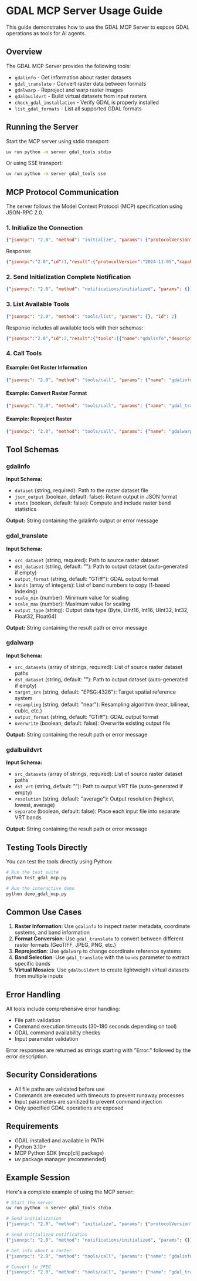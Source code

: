 # GDAL MCP Server Usage Guide

This guide demonstrates how to use the GDAL MCP Server to expose GDAL operations as tools for AI agents.

## Overview

The GDAL MCP Server provides the following tools:
- `gdalinfo` - Get information about raster datasets
- `gdal_translate` - Convert raster data between formats
- `gdalwarp` - Reproject and warp raster images  
- `gdalbuildvrt` - Build virtual datasets from input rasters
- `check_gdal_installation` - Verify GDAL is properly installed
- `list_gdal_formats` - List all supported GDAL formats

## Running the Server

Start the MCP server using stdio transport:

```bash
uv run python -m server gdal_tools stdio
```

Or using SSE transport:

```bash
uv run python -m server gdal_tools sse
```

## MCP Protocol Communication

The server follows the Model Context Protocol (MCP) specification using JSON-RPC 2.0.

### 1. Initialize the Connection

```json
{"jsonrpc": "2.0", "method": "initialize", "params": {"protocolVersion": "2024-11-05", "capabilities": {"tools": {}}, "clientInfo": {"name": "test-client", "version": "1.0.0"}}, "id": 1}
```

Response:
```json
{"jsonrpc":"2.0","id":1,"result":{"protocolVersion":"2024-11-05","capabilities":{"experimental":{},"prompts":{"listChanged":false},"resources":{"subscribe":false,"listChanged":false},"tools":{"listChanged":false}},"serverInfo":{"name":"GDAL Tools","version":"1.14.0"}}}
```

### 2. Send Initialization Complete Notification

```json
{"jsonrpc": "2.0", "method": "notifications/initialized", "params": {}}
```

### 3. List Available Tools

```json
{"jsonrpc": "2.0", "method": "tools/list", "params": {}, "id": 2}
```

Response includes all available tools with their schemas:
```json
{"jsonrpc":"2.0","id":2,"result":{"tools":[{"name":"gdalinfo","description":"Get information about a raster dataset...","inputSchema":{...},"outputSchema":{...}}, ...]}}
```

### 4. Call Tools

#### Example: Get Raster Information

```json
{"jsonrpc": "2.0", "method": "tools/call", "params": {"name": "gdalinfo", "arguments": {"dataset": "test_data/sample.tif", "json_output": false, "stats": false}}, "id": 3}
```

#### Example: Convert Raster Format

```json
{"jsonrpc": "2.0", "method": "tools/call", "params": {"name": "gdal_translate", "arguments": {"src_dataset": "test_data/sample.tif", "dst_dataset": "test_data/converted.tif", "output_format": "GTiff", "bands": [1, 2]}}, "id": 4}
```

#### Example: Reproject Raster

```json
{"jsonrpc": "2.0", "method": "tools/call", "params": {"name": "gdalwarp", "arguments": {"src_datasets": ["test_data/sample.tif"], "dst_dataset": "test_data/reprojected.tif", "target_srs": "EPSG:3857", "resampling": "bilinear"}}, "id": 5}
```

## Tool Schemas

### gdalinfo

**Input Schema:**
- `dataset` (string, required): Path to the raster dataset file
- `json_output` (boolean, default: false): Return output in JSON format
- `stats` (boolean, default: false): Compute and include raster band statistics

**Output:** String containing the gdalinfo output or error message

### gdal_translate

**Input Schema:**
- `src_dataset` (string, required): Path to source raster dataset
- `dst_dataset` (string, default: ""): Path to output dataset (auto-generated if empty)
- `output_format` (string, default: "GTiff"): GDAL output format
- `bands` (array of integers): List of band numbers to copy (1-based indexing)
- `scale_min` (number): Minimum value for scaling
- `scale_max` (number): Maximum value for scaling  
- `output_type` (string): Output data type (Byte, UInt16, Int16, UInt32, Int32, Float32, Float64)

**Output:** String containing the result path or error message

### gdalwarp

**Input Schema:**
- `src_datasets` (array of strings, required): List of source raster dataset paths
- `dst_dataset` (string, default: ""): Path to output dataset (auto-generated if empty)
- `target_srs` (string, default: "EPSG:4326"): Target spatial reference system
- `resampling` (string, default: "near"): Resampling algorithm (near, bilinear, cubic, etc.)
- `output_format` (string, default: "GTiff"): GDAL output format
- `overwrite` (boolean, default: false): Overwrite existing output file

**Output:** String containing the result path or error message

### gdalbuildvrt

**Input Schema:**
- `src_datasets` (array of strings, required): List of source raster dataset paths
- `dst_vrt` (string, default: ""): Path to output VRT file (auto-generated if empty)
- `resolution` (string, default: "average"): Output resolution (highest, lowest, average)
- `separate` (boolean, default: false): Place each input file into separate VRT bands

**Output:** String containing the result path or error message

## Testing Tools Directly

You can test the tools directly using Python:

```python
# Run the test suite
python test_gdal_mcp.py

# Run the interactive demo
python demo_gdal_mcp.py
```

## Common Use Cases

1. **Raster Information**: Use `gdalinfo` to inspect raster metadata, coordinate systems, and band information
2. **Format Conversion**: Use `gdal_translate` to convert between different raster formats (GeoTIFF, JPEG, PNG, etc.)
3. **Reprojection**: Use `gdalwarp` to change coordinate reference systems
4. **Band Selection**: Use `gdal_translate` with the `bands` parameter to extract specific bands
5. **Virtual Mosaics**: Use `gdalbuildvrt` to create lightweight virtual datasets from multiple inputs

## Error Handling

All tools include comprehensive error handling:
- File path validation
- Command execution timeouts (30-180 seconds depending on tool)
- GDAL command availability checks
- Input parameter validation

Error responses are returned as strings starting with "Error:" followed by the error description.

## Security Considerations

- All file paths are validated before use
- Commands are executed with timeouts to prevent runaway processes
- Input parameters are sanitized to prevent command injection
- Only specified GDAL operations are exposed

## Requirements

- GDAL installed and available in PATH
- Python 3.10+
- MCP Python SDK (mcp[cli] package)
- uv package manager (recommended)

## Example Session

Here's a complete example of using the MCP server:

```bash
# Start the server
uv run python -m server gdal_tools stdio

# Send initialization
{"jsonrpc": "2.0", "method": "initialize", "params": {"protocolVersion": "2024-11-05", "capabilities": {"tools": {}}, "clientInfo": {"name": "example", "version": "1.0"}}, "id": 1}

# Send initialized notification
{"jsonrpc": "2.0", "method": "notifications/initialized", "params": {}}

# Get info about a raster
{"jsonrpc": "2.0", "method": "tools/call", "params": {"name": "gdalinfo", "arguments": {"dataset": "my_raster.tif"}}, "id": 2}

# Convert to JPEG
{"jsonrpc": "2.0", "method": "tools/call", "params": {"name": "gdal_translate", "arguments": {"src_dataset": "my_raster.tif", "dst_dataset": "preview.jpg", "output_format": "JPEG"}}, "id": 3}
```